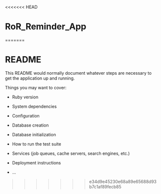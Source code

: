 <<<<<<< HEAD
# RoR_Reminder_App
=======
# README

This README would normally document whatever steps are necessary to get the
application up and running.

Things you may want to cover:

* Ruby version

* System dependencies

* Configuration

* Database creation

* Database initialization

* How to run the test suite

* Services (job queues, cache servers, search engines, etc.)

* Deployment instructions

* ...
>>>>>>> e34d9e45230e68a89e65688d93b7c1af89fecb85
